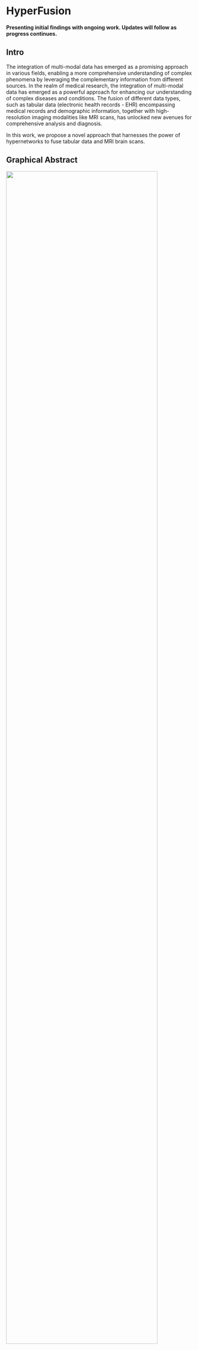 # HyperFusion
**Presenting initial findings with ongoing work. Updates will follow as progress continues.**
## Intro
The integration of multi-modal data has emerged as a promising approach in various fields, enabling a more comprehensive understanding of 
complex phenomena by leveraging the complementary information from different sources. In the realm of medical research, the integration of 
multi-modal data has emerged as a powerful approach for enhancing our understanding of complex diseases and conditions. The fusion of different 
data types, such as tabular data (electronic health records - EHR) encompassing medical records and demographic information, together with 
high-resolution imaging modalities like MRI scans, has unlocked new avenues for comprehensive analysis and diagnosis.

In this work, we propose a novel approach that harnesses the power of hypernetworks to fuse tabular data and MRI brain scans.

## Graphical Abstract
<img src="https://github.com/daniel4725/HyperNetworks4imgNtabular/assets/95569050/dc8e21de-7c0e-42a2-8489-24baa47bc59c" width=90% height=90%>


## Hyper Networks
Training a network, $\mathcal{F}$, to create the weights, $𝜃_\mathcal{H}$, of the main network, $\mathcal{P}_𝜃$. 


<img src="https://github.com/daniel4725/HyperNetworks4imgNtabular/assets/95569050/2415287c-09fb-4532-8ea1-58b63d39fa37" width=35% height=35%>


We use the tabular information as an input to the Hypernetwork ($T$) and the Primary network is an image processing CNN:


<img src="https://github.com/daniel4725/HyperNetworks4imgNtabular/assets/95569050/213185b3-9d12-481c-8b0b-faf34f782408" width=40% height=40%>

## Demonstrating our methodology
We demonstrate the versatility and efficacy of the proposed hypernetwork framework, named HyperFusion, through two distinct brain MRI analysis tasks: brain age prediction conditioned by the subject's sex and classification of subjects into Alzheimer's disease (AD), Mild Cognitive Impairment (MCI), and Cognitively Normal (CN) groups conditioned by their tabular data, which includes clinical measurements, as well as demographic and genetic information.

## The Data
The ADNI dataset, ADNI 1, ADNI 2 and ADNI GO, baseline visits       
ADNI aims to standardize the data collection methods and promote the use of it for research to accelerate discoveries in the disease

![image](https://github.com/daniel4725/HyperNetworks4imgNtabular/assets/95569050/a215529a-c706-4deb-802a-11121123ebaa)


2120 MRI scans - healthy, MCI and AD patients (34%, 48%, 17%)

5 folds (~420 samples each)– one for testing and 4 for cross-validation (same distribution of labels)

The Tabular features used (9):
- demographic: Age, Sex, Education (years)
- genetic risk factor: ApoE4
- cerebrospinal fluid biomarkers : Abeta42, P-tau181, T-tau
- measures derived from PET scan: 18 F-fluorodeoxyglucose (FDG) florbetapir (AV)

## The Architectures
### Brain Age Prediction conditioned by sex
<img src="https://github.com/daniel4725/HyperNetworks4imgNtabular/assets/95569050/4a2669ee-e503-406d-b7a3-f7fe14bf2fb9" width=40% height=40%>

### AD classification
<img src="https://github.com/daniel4725/HyperNetworks4imgNtabular/assets/95569050/c5f083ca-0b71-41fe-801a-01226a22fbb9" width=40% height=40%>

## Results

### Brain Age Prediction conditioned by sex
<img src="https://github.com/daniel4725/HyperNetworks4imgNtabular/assets/95569050/c5d7fdd4-4145-4fa9-8372-09e493481535" width=30% height=30%>


### AD classification
<img src="https://github.com/daniel4725/HyperNetworks4imgNtabular/assets/95569050/75b0d4c5-cd37-4491-80a7-0e0727d8b068" width=70% height=70%>





